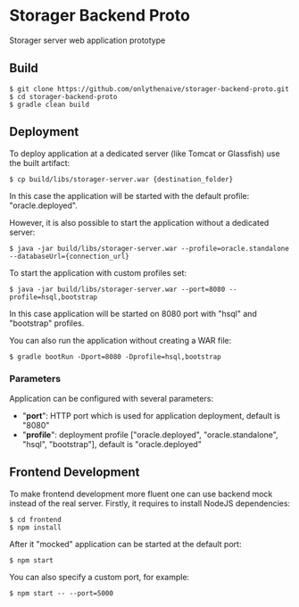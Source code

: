 # Storager Backend Proto
Storager server web application prototype

## Build
```
$ git clone https://github.com/onlythenaive/storager-backend-proto.git
$ cd storager-backend-proto
$ gradle clean build
```

## Deployment
To deploy application at a dedicated server (like Tomcat or Glassfish) use the built artifact:
```
$ cp build/libs/storager-server.war {destination_folder}
```
In this case the application will be started with the default profile: "oracle.deployed".

However, it is also possible to start the application without a dedicated server:
```
$ java -jar build/libs/storager-server.war --profile=oracle.standalone --databaseUrl={connection_url}
```

To start the application with custom profiles set:
```
$ java -jar build/libs/storager-server.war --port=8080 --profile=hsql,bootstrap
```
In this case application will be started on 8080 port with "hsql" and "bootstrap" profiles.

You can also run the application without creating a WAR file:
```
$ gradle bootRun -Dport=8080 -Dprofile=hsql,bootstrap
```

### Parameters
Application can be configured with several parameters:
* "**port**": HTTP port which is used for application deployment, default is "8080"
* "**profile**": deployment profile ["oracle.deployed", "oracle.standalone", "hsql", "bootstrap"], default is "oracle.deployed"

## Frontend Development

To make frontend development more fluent one can use backend mock instead of the real server. Firstly, it requires to install NodeJS dependencies:
```
$ cd frontend
$ npm install
```

After it "mocked" application can be started at the default port:
```
$ npm start
```

You can also specify a custom port, for example:
```
$ npm start -- --port=5000
```
